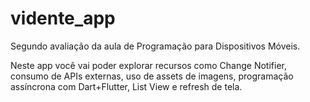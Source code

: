 # vidente_app

Segundo avaliação da aula de Programação para Dispositivos Móveis.

Neste app você vai poder explorar recursos como Change Notifier, consumo de APIs externas, uso de assets de imagens, programação assíncrona com Dart+Flutter, List View e refresh de tela.
